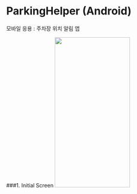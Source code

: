 # ParkingHelper (Android)
모바일 응용 : 주차장 위치 알림 앱

###1. Initial Screen
<img src="[이미지주소.png](https://user-images.githubusercontent.com/97737822/209620187-9cd9ae6d-c3fc-4481-9386-2a0c5601c10e.png)" width="200" height="400"/>

